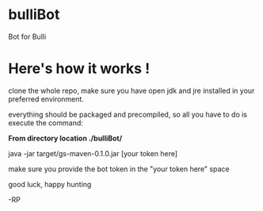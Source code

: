 # bulliBot
Bot for Bulli

<h1> Here's how it works ! </h1>

clone the whole repo, make sure you have open jdk and jre installed in your preferred environment.

everything should be packaged and precompiled, so all you have to do is execute the command: 

**From directory location ./bulliBot/**

java -jar target/gs-maven-0.1.0.jar [your token here] 

make sure you provide the bot token in the "your token here" space

good luck, happy hunting

-RP
